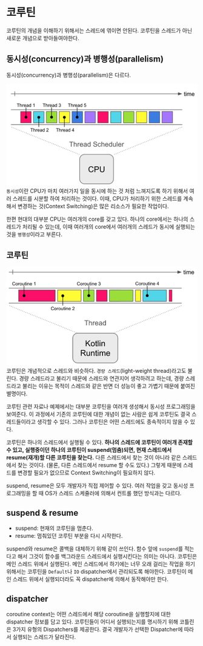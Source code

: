 # 코루틴
코루틴의 개념을 이해하기 위해서는 스레드에 엮이면 안된다. 코루틴을 스레드가 아닌 새로운 개념으로 받아들여야한다.

## 동시성(concurrency)과 병행성(parallelism)
동시성(concurrency)과 병행성(parallelism)은 다르다.

![concurrency](/kotlin/image/coroutine/concurrency.png)
`동시성`이란 CPU가 마치 여러가지 일을 동시에 하는 것 처럼 느껴지도록 하기 위해서 여러 스레드를 시분할 하여 처리하는 것이다. 이때, CPU가 처리하기 위한 스레드를 계속해서 변경하는 것(Context Switching)은 많은 리소스가 필요한 작업이다.

한편 현대의 대부분 CPU는 여러개의 core를 갖고 있다. 하나의 core에서는 하나의 스레드가 처리될 수 있는데, 이때 여러개의 core에서 여러개의 스레드가 동시에 실행되는 것을 `병행성`이라고 부른다.

## 코루틴
![coroutine](/kotlin/image/coroutine/coroutine.png)
코루틴은 개념적으로 스레드와 비슷하다. `경량 스레드`(light-weight thread)라고도 불린다. 경량 스레드라고 불리기 때문에 스레드와 연관지어 생각하려고 하는데, 경량 스레드라고 불리는 이유는 목적이 스레드와 같은 반면 더 성능이 좋고 가볍기 때문에 붙여진 별명이다.

코루틴 관련 자료나 예졔에서는 대부분 코루틴을 여러개 생성해서 동시성 프로그래밍을 보여준다. 이 과정에서 기존의 코루틴에 대한 개념이 없는 사람은 쉽게 코루틴도 결국 스레드들이라고 생각할 수 있다. 그러나 코루틴은 어떤 스레드에도 종속적이지 않을 수 있다.

코루틴은 하나의 스레드에서 실행될 수 있다. **하나의 스레드에 코루틴이 여러개 존재할 수 있고, 실행중이던 하나의 코루틴이 suspend(멈춤)되면, 현재 스레드에서 resume(재개)할 다른 코루틴을 찾는다.** 다른 스레드에서 찾는 것이 아니라 같은 스레드에서 찾는 것이다. (물론, 다른 스레드에서 resume 할 수도 있다.) 그렇게 때문에 스레드를 변경할 필요가 없으므로 Context Switching이 필요하지 않다.

suspend, resume은 모두 개발자가 직접 제어할 수 있다. 여러 작업을 갖고 동시성 프로그래밍을 할 때 OS가 스레드 스케쥴러에 의해서 컨트롤 했던 방식과는 다르다.

## suspend & resume
- suspend: 현재의 코루틴을 멈춘다.
- resume: 멈춰있던 코루틴 부분을 다시 시작한다.

suspend와 resume은 콜백을 대체하기 위해 같이 쓰인다.
함수 앞에 `suspend`를 적는다고 해서 그것이 함수를 백그라운드 스레드에서 실행시킨다는 의미는 아니다. 코루틴은 메인 스레드 위에서 실행된다. 메인 스레드에서 하기에는 너무 오래 걸리는 작업을 하기 위해서는 코루틴을 `Default`나 `IO` dispatcher에서 관리되도록 해야한다. 코루틴이 메인 스레드 위에서 실행되더라도 꼭 dispatcher에 의해서 동작해야만 한다.

## dispatcher
coroutine context는 어떤 스레드에서 해당 coroutine을 실행할지에 대한 dispatcher 정보를 담고 있다. 코루틴들이 어디서 실행되는지를 명시하기 위해 코틀린은 3가지 유형의 Dispatchers를 제공한다. 결국 개발자가 선택한 Dispatcher에 따라서 실행되는 스레드가 달라진다.
